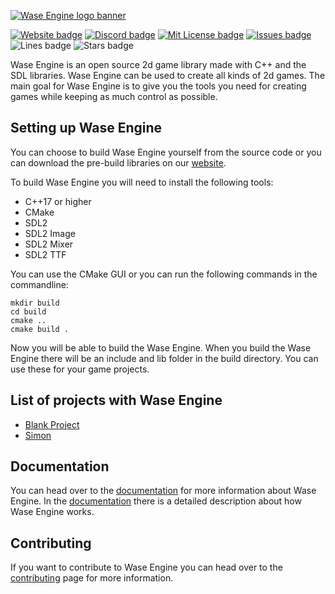 
[![Wase Engine logo banner](http://wase-engine.com/img/banner.png)](https://wase-engine.com/)

[![Website badge](https://img.shields.io/website?up_message=online&url=https%3A%2F%2Fwase-engine.com%2F)](https://wase-engine.com/)
[![Discord badge](https://img.shields.io/discord/864845724444393472?label=discord)](https://discord.gg/2RBMMxMJ7R)
[![Mit License badge](https://img.shields.io/apm/l/vim-mode)](https://github.com/Wase-Engine/wase-engine/blob/master/LICENSE)
[![Issues badge](https://img.shields.io/github/issues/Wase-Engine/wase-engine)](https://github.com/Wase-Engine/wase-engine/issues)
![Lines badge](https://img.shields.io/tokei/lines/github/Wase-Engine/wase-engine)
![Stars badge](https://img.shields.io/github/stars/Wase-Engine/wase-engine?style=social)

Wase Engine is an open source 2d game library made with C++ and the SDL libraries. Wase Engine can be used to create all kinds of 2d games. The main goal for Wase Engine is to give you the tools you need for creating games while keeping as much control as possible.


## Setting up Wase Engine

You can choose to build Wase Engine yourself from the source code or you can download the pre-build libraries on our [website](https://wase-engine.com/).

To build Wase Engine you will need to install the following tools:

 - C++17 or higher
 - CMake
 - SDL2
 - SDL2 Image
 - SDL2 Mixer
 - SDL2 TTF

You can use the CMake GUI or you can run the following commands in the commandline:
```
mkdir build
cd build
cmake ..
cmake build .
```

Now you will be able to build the Wase Engine. When you build the Wase Engine there will be an include and lib folder in the build directory. You can use these for your game projects.

## List of projects with Wase Engine
 - [Blank Project](https://github.com/Wase-Engine/blank-project)
 - [Simon](https://github.com/JelleVos1/simon)

## Documentation
You can head over to the [documentation](https://wase-engine.com/documentation) for more information about Wase Engine. In the [documentation](https://wase-engine.com/documentation) there is a detailed description about how Wase Engine works.

## Contributing
If you want to contribute to Wase Engine you can head over to the [contributing](https://github.com/Wase-Engine/wase-engine/blob/master/CONTRIBUTING.md) page for more information.
